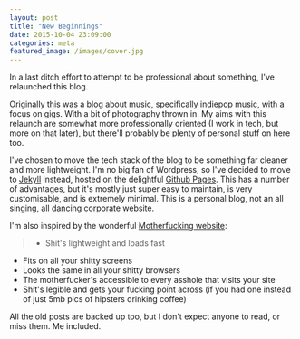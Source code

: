 ```yaml
---
layout: post
title: "New Beginnings"
date: 2015-10-04 23:09:00
categories: meta
featured_image: /images/cover.jpg
---
```


In a last ditch effort to attempt to be professional about something, I've relaunched this blog.

Originally this was a blog about music, specifically indiepop music, with a focus on gigs. With a bit of photography thrown in. My aims with this relaunch are somewhat more professionally oriented (I work in tech, but more on that later), but there'll probably be plenty of personal stuff on here too.

I've chosen to move the tech stack of the blog to be something far cleaner and more lightweight. I'm no big fan of Wordpress, so I've decided to move to [Jekyll](http://jekyllrb.com/) instead, hosted on the delightful [Github Pages](https://pages.github.com/). This has a number of advantages, but it's mostly just super easy to maintain, is very customisable, and is extremely minimal. This is a personal blog, not an all singing, all dancing corporate website.

I'm also inspired by the wonderful [Motherfucking website](http://motherfuckingwebsite.com/):

> - Shit's lightweight and loads fast
- Fits on all your shitty screens
- Looks the same in all your shitty browsers
- The motherfucker's accessible to every asshole that visits your site
- Shit's legible and gets your fucking point across (if you had one instead of just 5mb pics of hipsters drinking coffee)

All the old posts are backed up too, but I don't expect anyone to read, or miss them. Me included.
